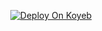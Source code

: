 
</h3>
<p align="center"><a href="https://app.koyeb.com/deploy?type=git&repository=github.com/kucingpulung/aduhduh&branch=master&name=master">
  <img src="https://www.koyeb.com/static/images/deploy/button.svg" alt="Deploy On Koyeb">
</a></p>
<h3 align="center">
